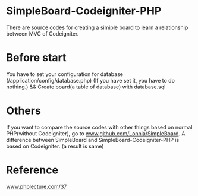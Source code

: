 # SimpleBoard-Codeigniter-PHP
There are source codes for creating a simiple board to learn a relationship between MVC of Codeigniter.

# Before start
You have to set your configuration for database (/application/config/database.php)
(If you have set it, you have to do nothing.)
&& Create board(a table of database) with database.sql

# Others
If you want to compare the source codes with other things based on normal PHP(without Codeigniter),
go to www.github.com/Lonnia/SimpleBoard.
A difference between SimpleBoard and SimpleBoard-Codeigniter-PHP is based on Codeigniter.
(a result is same)

# Reference
www.phplecture.com/37

